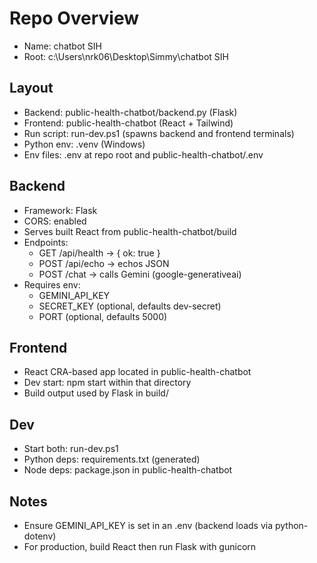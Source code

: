 # Repo Overview

- Name: chatbot SIH
- Root: c:\Users\nrk06\Desktop\Simmy\chatbot SIH

## Layout
- Backend: public-health-chatbot/backend.py (Flask)
- Frontend: public-health-chatbot (React + Tailwind)
- Run script: run-dev.ps1 (spawns backend and frontend terminals)
- Python env: .venv (Windows)
- Env files: .env at repo root and public-health-chatbot/.env

## Backend
- Framework: Flask
- CORS: enabled
- Serves built React from public-health-chatbot/build
- Endpoints:
  - GET /api/health -> { ok: true }
  - POST /api/echo -> echos JSON
  - POST /chat -> calls Gemini (google-generativeai)
- Requires env:
  - GEMINI_API_KEY
  - SECRET_KEY (optional, defaults dev-secret)
  - PORT (optional, defaults 5000)

## Frontend
- React CRA-based app located in public-health-chatbot
- Dev start: npm start within that directory
- Build output used by Flask in build/

## Dev
- Start both: run-dev.ps1
- Python deps: requirements.txt (generated)
- Node deps: package.json in public-health-chatbot

## Notes
- Ensure GEMINI_API_KEY is set in an .env (backend loads via python-dotenv)
- For production, build React then run Flask with gunicorn